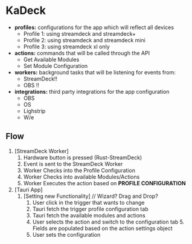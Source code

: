 # KaDeck

* **profiles:** configurations for the app which will reflect all devices
  * Profile 1: using streamdeck and streamdeck+
  * Profile 2: using streamdeck and streamdeck mini
  * Profile 3: using streamdeck xl only
* **actions:**  commands that will be called through the API
  * Get Available Modules
  * Set Module Configuration
* **workers:**  background tasks that will be listening for events from:
  * StreamDeck!!
  * OBS !!
* **integrations:** third party integrations for the app configuration
  * OBS
  * OS
  * Lighstrip
  * W/e

## Flow

1. [StreamDeck Worker]
   1. Hardware button is pressed (Rust-StreamDeck)
   2. Event is sent to the StreamDeck Worker
   3. Worker Checks into the Profile Configuration
   4. Worker Checks into available Modules/Actions
   5. Worker Executes the action based on **PROFILE CONFIGURATION**
2. [Tauri App]
   1. [Setting new Functionality] // Wizard? Drag and Drop?
      1. User click in the trigger that wants to change
      2. Tauri fetch the trigger profile configuration tab
      3. Tauri fetch the available modules and actions
      4. User selects the action and switch to the configuration tab
         5. Fields are populated based on the action settings object
      5. User sets the configuration
   